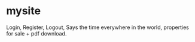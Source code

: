 # mysite
Login, Register, Logout, Says the time everywhere in the world, properties for sale + pdf download.
